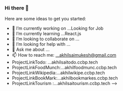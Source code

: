 ### Hi there 👋



Here are some ideas to get you started:

- 🔭 I’m currently working on ...Looking for Job 
- 🌱 I’m currently learning ...React.js
- 👯 I’m looking to collaborate on ...
- 🤔 I’m looking for help with ...
- 💬 Ask me about ...
- 📫 How to reach me: ...akhilsaimukesh@gmail.com
-  ProjectLinkTodo: ...akhilsaitodo.ccbp.tech
-   ProjectLinkFoodMunch:...akhilfoodmunc.ccbp.tech
-   ProjectLinkWikipedia:...akhilwikipe.ccbp.tech 
-    ProjectLinkBookMark:...akhilbookmarkes.ccbp.tech
-    ProjectLinkTourism :...akhilsaitourism.ccbp.tech
-->
